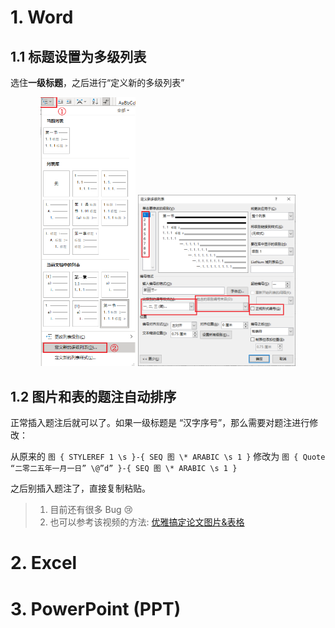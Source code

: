 # 1. Word

## 1.1 标题设置为多级列表

选住**一级标题**，之后进行“定义新的多级列表”

<div align=center>
<div align=half>
    <img src=./imgs_markdown/2023-10-20-16-10-56.png width=30%>
    <img src=./imgs_markdown/2023-10-20-16-12-15.png width=50%>
</div>
</div>

## 1.2 图片和表的题注自动排序

正常插入题注后就可以了。如果一级标题是 “汉字序号”，那么需要对题注进行修改：

从原来的 `图 { STYLEREF 1 \s }-{ SEQ 图 \* ARABIC \s 1 }` 修改为 `图 { Quote “二零二五年一月一日” \@”d” }-{ SEQ 图 \* ARABIC \s 1 }`

之后别插入题注了，直接复制粘贴。

> 1. 目前还有很多 Bug :cry:
> 2. 也可以参考该视频的方法: [优雅搞定论文图片&表格](https://www.bilibili.com/video/BV1iZ4y1P7wa)












# 2. Excel

# 3. PowerPoint (PPT)